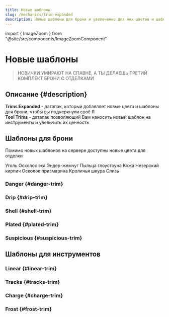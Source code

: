 ```yaml
---
title: Новые шаблоны
slug: /mechanics/trim-expanded
description: Новые шаблоны для брони и увелечение для них цветов и шаблоны для инструментов
---
```


import { ImageZoom } from "@site/src/components/ImageZoomComponent"

# Новые шаблоны

<ImageZoom
  src="/img/mechanics/trim-expanded/trim-expanded-banner.webp"
  alt="Trim expanded баннер"
/>

> НОВИЧКИ УМИРАЮТ НА СПАВНЕ, А ТЫ ДЕЛАЕШЬ ТРЕТИЙ КОМПЛЕКТ БРОНИ С ОТДЕЛКАМИ

## Описание {#description}

**Trims Expanded** - датапак, который добавляет новые цвета и шаблоны для брони, чтобы вы подчеркнули своё Я  
**Tool Trims** - датапак позволяющий Вам наносить новый шаблон на инструменты и увеличить их ценность  

## Шаблоны для брони

Помимо новых шаблонов на сервере доступны новые цвета для отделки

Уголь
Осколок эха
Эндер-жемчуг
Пыльца глоустоуна
Кожа
Незерский кирпич
Осколок призмарина
Кроличья шкура
Слизь

### Danger {#danger-trim}



### Drip {#drip-trim}



### Shell {#shell-trim}



### Plated {#plated-trim}



### Suspicious {#suspicious-trim}



## Шаблоны для инструментов



### Linear {#linear-trim}



### Tracks {#tracks-trim}



### Charge {#charge-trim}



### Frost {#frost-trim}

